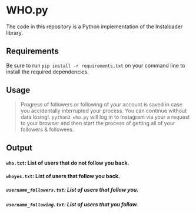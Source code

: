 # WHO.py

The code in this repository is a Python implementation of the Instaloader library.

## Requirements
Be sure to run `pip install -r requirements.txt` on your command line to install the required dependencies.

## Usage
> Progress of followers or following of your account is saved in case you accidentally interrupted your process. You can continue without data losing!.
`python3 who.py` will log in to Instagram via your a request to your browser and then start the process of getting all of your followers & followees.

## Output
#### `who.txt`: List of users that do not follow you back.
#### `whoyes.txt`: List of users that follow you back.

##### `username_followers.txt`: List of users that follow you.
##### `username_following.txt`: List of users that you follow.
